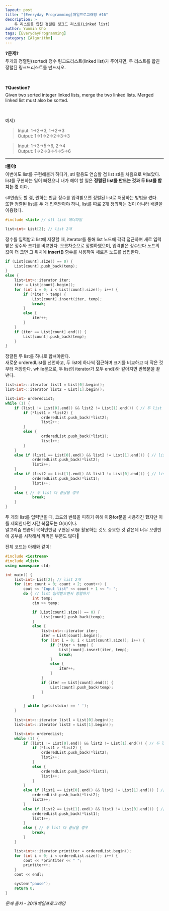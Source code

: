 ```yaml
---
layout: post
title: "[Everyday Programming]매일프로그래밍 #16"
description: >
    두 리스트를 합친 정렬된 링크드 리스트(Linked list)
author: Yunmin Cho
tags: [EverydayProgramming]
category: [Algorithm]
---
```


❓__문제__❓  
두개의 정렬된(sorted) 정수 링크드리스트(linked list)가 주어지면, 두 리스트를 합친 정렬된 링크드리스트를 만드시오.  

<br/>

❓__Question__❓  
Given two sorted integer linked lists, merge the two linked lists. Merged linked list must also be sorted.  

<br/>

예제)  
> Input: 1->2->3, 1->2->3  
  Output: 1->1->2->2->3->3

> Input: 1->3->5->6, 2->4  
  Output: 1->2->3->4->5->6

* * *

❗__풀이__❗  
이번에도 list를 구현해볼까 하다가, stl 활용도 연습할 겸 list stl을 처음으로 써보았다.  
list를 구현하는 일이 빠졌으니 내가 해야 할 일은 __정렬된 list를 만드는 것과 두 list를 합치는 것__ 이다.  

stl연습도 할 겸, 원하는 만큼 정수를 입력받으면 정렬된 list로 저장하는 방법을 썼다.  
또한 정렬된 list를 두 개 입력받아야 하니, list를 따로 2개 정의하는 것이 아니라 배열을 이용했다.
~~~c++
#include <list> // stl list 헤더파일

list<int> List[2]; // list 2개
~~~  

정수를 입력받고 list에 저장할 때, iterator를 통해 list 노드에 각각 접근하며 새로 입력받은 정수와 크기를 비교한다. 오름차순으로 정렬하였으며, 입력받은 정수보다 노드의 값이 더 크면 그 위치에 __insert()__ 함수를 사용하여 새로운 노드를 삽입한다.
~~~c++
if (List[count].size() == 0) {
	List[count].push_back(temp);
}
else {
	list<int>::iterator iter;
	iter = List[count].begin();
	for (int i = 0; i < List[count].size(); i++) {
		if (*iter > temp) {
			List[count].insert(iter, temp);
			break;
		}
		else {
			iter++;
		}
	}
	if (iter == List[count].end()) {
		List[count].push_back(temp);
	}
}
~~~  

정렬된 두 list를 하나로 합쳐야한다.  
새로운 orderedList를 선언하고, 두 list에 하나씩 접근하며 크기를 비교하고 더 작은 것 부터 저장한다. while문으로, 두 list의 iterator가 모두 end()와 같아지면 반복문을 끝낸다.  
~~~c++
list<int>::iterator list1 = List[0].begin();
list<int>::iterator list2 = List[1].begin();

list<int> orderedList;
while (1) {
	if (list1 != List[0].end() && list2 != List[1].end()) { // 두 list 다 남아있을 경우
		if (*list1 > *list2) {
				orderedList.push_back(*list2);
				list2++;
		}
		else {
				orderedList.push_back(*list1);
				list1++;
		}
	}
	else if (list1 == List[0].end() && list2 != List[1].end()) { // list2만 남았을 경우
			orderedList.push_back(*list2);
			list2++;
	}
	else if (list2 == List[1].end() && list1 != List[0].end()) { // list1만 남았을 경우
			orderedList.push_back(*list1);
			list1++;
	}
	else { // 두 list 다 끝났을 경우
			break;
	}
}
~~~  

두 개의 list를 입력받을 때, 코드의 반복을 피하기 위해 이중for문을 사용하긴 했지만 이를 제외한다면 시간 복잡도는 O(n)이다.  
알고리즘 연습이 목적인만큼 구현된 stl을 활용하는 것도 중요한 것 같은데 너무 오랜만에 공부를 시작해서 까먹은 부분도 많다🤣  

전체 코드는 아래와 같이!  
~~~c++
#include <iostream>
#include <list>
using namespace std;

int main() {
	list<int> List[2]; // list 2개
	for (int count = 0; count < 2; count++) {
		cout << "Input list" << count + 1 << ": ";
		do { // list 입력받으면서 정렬하기
			int temp;
			cin >> temp;

			if (List[count].size() == 0) {
				List[count].push_back(temp);
			}
			else {
				list<int>::iterator iter;
				iter = List[count].begin();
				for (int i = 0; i < List[count].size(); i++) {
					if (*iter > temp) {
						List[count].insert(iter, temp);
						break;
					}
					else {
						iter++;
					}
				}
				if (iter == List[count].end()) {
					List[count].push_back(temp);
				}
			}

		} while (getc(stdin) == ' ');
	}
	
	list<int>::iterator list1 = List[0].begin();
	list<int>::iterator list2 = List[1].begin();

	list<int> orderedList;
	while (1) {
		if (list1 != List[0].end() && list2 != List[1].end()) { // 두 list 다 남아있을 경우
			if (*list1 > *list2) {
				orderedList.push_back(*list2);
				list2++;
			}
			else {
				orderedList.push_back(*list1);
				list1++;
			}
		}
		else if (list1 == List[0].end() && list2 != List[1].end()) { // list2만 남았을 경우
			orderedList.push_back(*list2);
			list2++;
		}
		else if (list2 == List[1].end() && list1 != List[0].end()) { // list1만 남았을 경우
			orderedList.push_back(*list1);
			list1++;
		}
		else { // 두 list 다 끝났을 경우
			break;
		}
	}

	list<int>::iterator printiter = orderedList.begin();
	for (int i = 0; i < orderedList.size(); i++) {
		cout << *printiter << " ";
		printiter++;
	}
	cout << endl;

	system("pause");
	return 0;
}
~~~  

*문제 출처 - 2019매일프로그래밍*